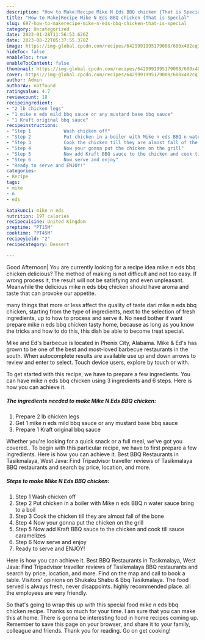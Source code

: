 ```yaml
---
description: "How to Make|Recipe Mike N Eds BBQ chicken {That is Special"
title: "How to Make|Recipe Mike N Eds BBQ chicken {That is Special"
slug: 697-how-to-makerecipe-mike-n-eds-bbq-chicken-that-is-special
category: Uncategorized
date: 2023-01-28T11:56:53.626Z
date: 2023-08-22T05:37:55.378Z
image: https://img-global.cpcdn.com/recipes/6429991995179008/680x482cq70/mike-n-eds-bbq-chicken-recipe-main-photo.jpg
hideToc: false
enableToc: true
enableTocContent: false
thumbnail: https://img-global.cpcdn.com/recipes/6429991995179008/680x482cq70/mike-n-eds-bbq-chicken-recipe-main-photo.jpg
cover: https://img-global.cpcdn.com/recipes/6429991995179008/680x482cq70/mike-n-eds-bbq-chicken-recipe-main-photo.jpg
author: Admin
authorAv: notfound
ratingvalue: 4.7
reviewcount: 18
recipeingredient:
- "2 lb chicken legs"
- "1 mike n eds mild bbq sauce or any mustard base bbq sauce"
- "1 Kraft original bbq sauce"
recipeinstructions:
- "Step 1            Wash chicken off"
- "Step 2            Put chicken in a boiler with Mike n eds BBQ n water sauce bring to a boil"
- "Step 3            Cook the chicken till they are almost fall of the bone"
- "Step 4            Now your gonna put the chicken on the grill"
- "Step 5            Now add Kraft BBQ sauce to the chicken and cook till sauce caramelizes"
- "Step 6            Now serve and enjoy"
- "Ready to serve and ENJOY!"
categories:
- Recipe
tags:
- mike
- n
- eds

katakunci: mike n eds 
nutrition: 197 calories
recipecuisine: United Kingdom
preptime: "PT15M"
cooktime: "PT45M"
recipeyield: "2"
recipecategory: Dessert

---
```



Good Afternoon| You are currently looking for a recipe idea mike n eds bbq chicken delicious? The method of making is not difficult and not too easy. If wrong process it, the result will not be satisfying and even unpleasant. Meanwhile the delicious mike n eds bbq chicken should have aroma and taste that can provoke our appetite.






many things that more or less affect the quality of taste dari mike n eds bbq chicken, starting from the type of ingredients, next to the selection of fresh ingredients, up to how to process and serve it. No need bother if want prepare mike n eds bbq chicken tasty home, because as long as you know the tricks and how to do this, this dish be able to become treat special.


Mike and Ed&#39;s barbecue is located in Phenix City, Alabama. Mike &amp; Ed&#39;s has grown to be one of the best and most-loved barbecue restaurants in the south. When autocomplete results are available use up and down arrows to review and enter to select. Touch device users, explore by touch or with.


To get started with this recipe, we have to prepare a few ingredients. You can have mike n eds bbq chicken using 3 ingredients and 6 steps. Here is how you can achieve it.

<!--inarticleads1-->

##### The ingredients needed to make Mike N Eds BBQ chicken:

1. Prepare 2 lb chicken legs
1. Get 1 mike n eds mild bbq sauce or any mustard base bbq sauce
1. Prepare 1 Kraft original bbq sauce


Whether you&#39;re looking for a quick snack or a full meal, we&#39;ve got you covered.. To begin with this particular recipe, we have to first prepare a few ingredients. Here is how you can achieve it. Best BBQ Restaurants in Tasikmalaya, West Java: Find Tripadvisor traveller reviews of Tasikmalaya BBQ restaurants and search by price, location, and more. 

<!--inarticleads2-->

##### Steps to make Mike N Eds BBQ chicken:

1. Step 1            Wash chicken off
1. Step 2            Put chicken in a boiler with Mike n eds BBQ n water sauce bring to a boil
1. Step 3            Cook the chicken till they are almost fall of the bone
1. Step 4            Now your gonna put the chicken on the grill
1. Step 5            Now add Kraft BBQ sauce to the chicken and cook till sauce caramelizes
1. Step 6            Now serve and enjoy
1. Ready to serve and ENJOY!

Here is how you can achieve it. Best BBQ Restaurants in Tasikmalaya, West Java: Find Tripadvisor traveller reviews of Tasikmalaya BBQ restaurants and search by price, location, and more. Find on the map and call to book a table. Visitors&#39; opinions on Shukaku Shabu &amp; Bbq Tasikmalaya. The food served is always fresh, never disappoints. highly recommended place. all the employees are very friendly. 

So that's going to wrap this up with this special food mike n eds bbq chicken recipe. Thanks so much for your time. I am sure that you can make this at home. There is gonna be interesting food in home recipes coming up. Remember to save this page on your browser, and share it to your family, colleague and friends. Thank you for reading. Go on get cooking!
